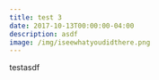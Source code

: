 ```yaml
---
title: test 3
date: 2017-10-13T00:00:00-04:00
description: asdf
image: /img/iseewhatyoudidthere.png
---
```

testasdf

